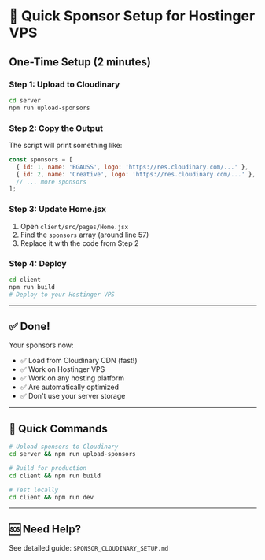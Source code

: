 # 🚀 Quick Sponsor Setup for Hostinger VPS

## One-Time Setup (2 minutes)

### Step 1: Upload to Cloudinary
```bash
cd server
npm run upload-sponsors
```

### Step 2: Copy the Output
The script will print something like:
```javascript
const sponsors = [
  { id: 1, name: 'BGAUSS', logo: 'https://res.cloudinary.com/...' },
  { id: 2, name: 'Creative', logo: 'https://res.cloudinary.com/...' },
  // ... more sponsors
];
```

### Step 3: Update Home.jsx
1. Open `client/src/pages/Home.jsx`
2. Find the `sponsors` array (around line 57)
3. Replace it with the code from Step 2

### Step 4: Deploy
```bash
cd client
npm run build
# Deploy to your Hostinger VPS
```

---

## ✅ Done!

Your sponsors now:
- ✅ Load from Cloudinary CDN (fast!)
- ✅ Work on Hostinger VPS
- ✅ Work on any hosting platform
- ✅ Are automatically optimized
- ✅ Don't use your server storage

---

## 📝 Quick Commands

```bash
# Upload sponsors to Cloudinary
cd server && npm run upload-sponsors

# Build for production
cd client && npm run build

# Test locally
cd client && npm run dev
```

---

## 🆘 Need Help?

See detailed guide: `SPONSOR_CLOUDINARY_SETUP.md`
